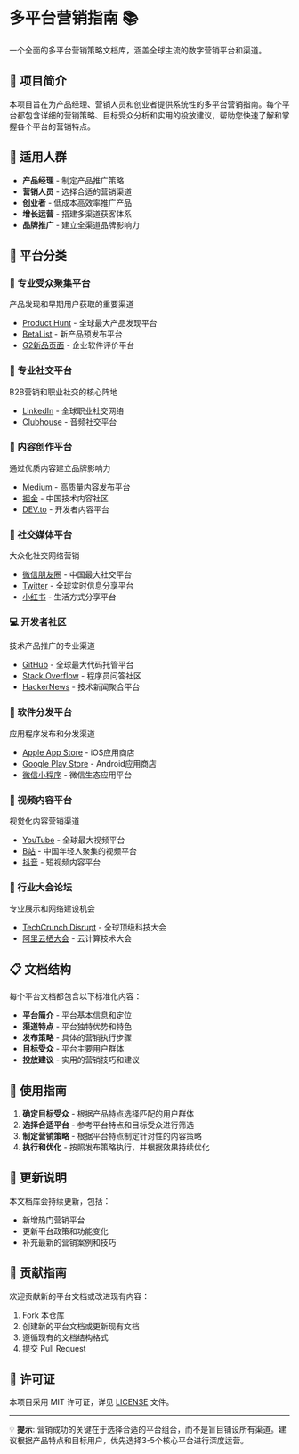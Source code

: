 # 多平台营销指南 📚

一个全面的多平台营销策略文档库，涵盖全球主流的数字营销平台和渠道。

## 📖 项目简介

本项目旨在为产品经理、营销人员和创业者提供系统性的多平台营销指南。每个平台都包含详细的营销策略、目标受众分析和实用的投放建议，帮助您快速了解和掌握各个平台的营销特点。

## 🎯 适用人群

- **产品经理** - 制定产品推广策略
- **营销人员** - 选择合适的营销渠道
- **创业者** - 低成本高效率推广产品
- **增长运营** - 搭建多渠道获客体系
- **品牌推广** - 建立全渠道品牌影响力

## 📂 平台分类

### 🔬 专业受众聚集平台
产品发现和早期用户获取的重要渠道
- [Product Hunt](./专业受众聚集平台/Product%20Hunt/) - 全球最大产品发现平台
- [BetaList](./专业受众聚集平台/BetaList/) - 新产品预发布平台
- [G2新品页面](./专业受众聚集平台/G2新品页面/) - 企业软件评价平台

### 💼 专业社交平台
B2B营销和职业社交的核心阵地
- [LinkedIn](./专业社交平台/LinkedIn/) - 全球职业社交网络
- [Clubhouse](./专业社交平台/Clubhouse/) - 音频社交平台

### 📝 内容创作平台
通过优质内容建立品牌影响力
- [Medium](./内容创作平台/Medium/) - 高质量内容发布平台
- [掘金](./内容创作平台/) - 中国技术内容社区
- [DEV.to](./内容创作平台/DEV.to文章/) - 开发者内容平台

### 👥 社交媒体平台
大众化社交网络营销
- [微信朋友圈](./社交媒体平台/微信朋友圈/) - 中国最大社交平台
- [Twitter](./社交媒体平台/Twitter/) - 全球实时信息分享平台
- [小红书](./社交媒体平台/小红书/) - 生活方式分享平台

### 💻 开发者社区
技术产品推广的专业渠道
- [GitHub](./开发者社区/GitHub%20Releases/) - 全球最大代码托管平台
- [Stack Overflow](./开发者社区/) - 程序员问答社区
- [HackerNews](./开发者社区/HackerNews/) - 技术新闻聚合平台

### 📱 软件分发平台
应用程序发布和分发渠道
- [Apple App Store](./软件分发平台/Apple%20App%20Store全球/) - iOS应用商店
- [Google Play Store](./软件分发平台/Google%20Play%20Store/) - Android应用商店
- [微信小程序](./软件分发平台/微信小程序/) - 微信生态应用平台

### 🎥 视频内容平台
视觉化内容营销渠道
- [YouTube](./视频内容平台/YouTube/) - 全球最大视频平台
- [B站](./视频内容平台/B站视频/) - 中国年轻人聚集的视频平台
- [抖音](./视频内容平台/抖音TikTok/) - 短视频内容平台

### 🏢 行业大会论坛
专业展示和网络建设机会
- [TechCrunch Disrupt](./行业大会论坛/TechCrunch%20Disrupt%20Launch/) - 全球顶级科技大会
- [阿里云栖大会](./行业大会论坛/阿里云栖大会/) - 云计算技术大会

## 📋 文档结构

每个平台文档都包含以下标准化内容：

- **平台简介** - 平台基本信息和定位
- **渠道特点** - 平台独特优势和特色
- **发布策略** - 具体的营销执行步骤
- **目标受众** - 平台主要用户群体
- **投放建议** - 实用的营销技巧和建议

## 🚀 使用指南

1. **确定目标受众** - 根据产品特点选择匹配的用户群体
2. **选择合适平台** - 参考平台特点和目标受众进行筛选
3. **制定营销策略** - 根据平台特点制定针对性的内容策略
4. **执行和优化** - 按照发布策略执行，并根据效果持续优化

## 🔄 更新说明

本文档库会持续更新，包括：
- 新增热门营销平台
- 更新平台政策和功能变化
- 补充最新的营销案例和技巧

## 🤝 贡献指南

欢迎贡献新的平台文档或改进现有内容：
1. Fork 本仓库
2. 创建新的平台文档或更新现有文档
3. 遵循现有的文档结构格式
4. 提交 Pull Request

## 📄 许可证

本项目采用 MIT 许可证，详见 [LICENSE](LICENSE) 文件。

---

💡 **提示**: 营销成功的关键在于选择合适的平台组合，而不是盲目铺设所有渠道。建议根据产品特点和目标用户，优先选择3-5个核心平台进行深度运营。